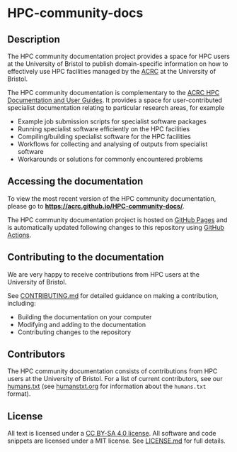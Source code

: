 # HPC-community-docs

## Description
The HPC community documentation project provides a space for HPC users at the University of Bristol to publish domain-specific information on how to effectively use HPC facilities managed by the [ACRC][acrc-website] at the University of Bristol.

The HPC community documentation is complementary to the [ACRC HPC Documentation and User Guides][acrc-hpc-user-docs]. 
It provides a space for user-contributed specialist documentation relating to particular research areas, for example

* Example job submission scripts for specialist software packages
* Running specialist software efficiently on the HPC facilities 
* Compiling/building specialist software for the HPC facilities
* Workflows for collecting and analysing of outputs from specialist software
* Workarounds or solutions for commonly encountered problems

## Accessing the documentation
To view the most recent version of the HPC community documentation, please go to **<https://acrc.github.io/HPC-community-docs/>**.

The HPC community documentation project is hosted on [GitHub Pages](https://pages.github.com/) and is automatically updated following changes to this repository using [GitHub Actions](https://docs.github.com/en/actions).

## Contributing to the documentation
We are very happy to receive contributions from HPC users at the University of Bristol. 

See [CONTRIBUTING.md](CONTRIBUTING.md) for detailed guidance on making a contribution, including:

* Building the documentation on your computer
* Modifying and adding to the documentation
* Contributing changes to the repository

## Contributors
The HPC community documentation consists of contributions from HPC users at the University of Bristol.
For a list of current contributors, see our [humans.txt](humans.txt) (see [humanstxt.org][humanstxt-website] for information about the `humans.txt` format).  

## License
All text is licensed under a [CC BY-SA 4.0 license][cc-by-sa-4]. 
All software and code snippets are licensed under a MIT license.
See [LICENSE.md](LICENSE.md) for full details.

<!-- REFERENCES -->
[acrc-website]: https://www.bristol.ac.uk/acrc/ "Advanced Computing Research Centre bristol.ac.uk website"
[acrc-hpc-user-docs]: https://www.acrc.bris.ac.uk/protected/hpc-docs/index.html "ACRC HPC Documentation and User Guides"
[humanstxt-website]: https://humanstxt.org "Humans TXT website"
[cc-by-sa-4]: https://creativecommons.org/licenses/by-sa/4.0/ "CC BY-SA 4.0 license"